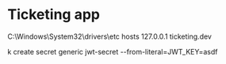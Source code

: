 # Ticketing app

C:\Windows\System32\drivers\etc
hosts
127.0.0.1 ticketing.dev

k create secret generic jwt-secret --from-literal=JWT_KEY=asdf
